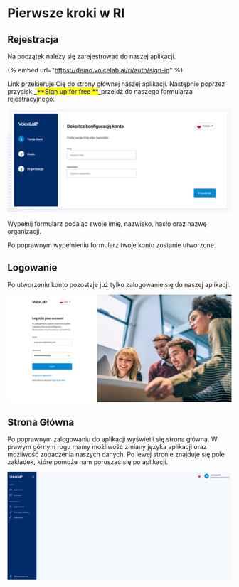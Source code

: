 # Pierwsze kroki w RI

## Rejestracja

Na początek należy się zarejestrować do naszej aplikacji.&#x20;

{% embed url="https://demo.voicelab.ai/ri/auth/sign-in" %}

Link przekieruje Cię do strony głównej naszej aplikacji. Następnie poprzez przycisk _<mark style="color:blue;">**Sign up for free **</mark>_przejdź do naszego formularza rejestracyjnego.

![](../.gitbook/assets/Rejestracja.PNG)

Wypełnij formularz podając swoje imię, nazwisko, hasło oraz nazwę organizacji.

Po poprawnym wypełnieniu formularz twoje konto zostanie utworzone.

## Logowanie

Po utworzeniu konto pozostaje już tylko zalogowanie się do naszej aplikacji.

![](../.gitbook/assets/logowanie.PNG)

## Strona Główna

Po poprawnym zalogowaniu do aplikacji wyświetli się strona główna. W prawym górnym rogu mamy możliwość zmiany języka aplikacji oraz możliwość zobaczenia naszych danych. Po lewej stronie znajduje się pole zakładek, które pomoże nam poruszać się po aplikacji.

![](<../.gitbook/assets/Storna Główna.PNG>)
